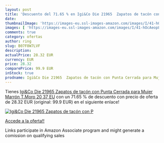 ```yaml
---
layout: post
title: 'Descuento del 71.65 % en Igi&Co Die 21965  Zapatos de tacón con P'
date: 
thumbnailImage: 'https://images-eu.ssl-images-amazon.com/images/I/41-hOcAeopL._SL200_.jpg'
images: [ 'https://images-eu.ssl-images-amazon.com/images/I/41-hOcAeopL._SL200_.jpg' ]
comments: true
category: ofertas
author: ring
slug: B07F8W7LVF
description:
actualPrice: 28.32 EUR
currency: EUR
price: 28.32
comparePrice: 99.9 EUR
inStock: true
prodname: Igi&Co Die 21965  Zapatos de tacón con Punta Cerrada para Mujer  Marrón  T.Moro 20   37 EU
---
```


Tienes [Igi&Co Die 21965  Zapatos de tacón con Punta Cerrada para Mujer  Marrón  T.Moro 20   37 EU](https://www.amazon.es/dp/B07F8W7LVF/?tag=tolees-21) con un 71.65 % de descuento con precio de oferta de 28.32 EUR (original: 99.9 EUR) en el siguiente enlace!

[![Igi&Co Die 21965  Zapatos de tacón con P](https://images-eu.ssl-images-amazon.com/images/I/41-hOcAeopL._SL200_.jpg)](https://www.amazon.es/dp/B07F8W7LVF/?tag=tolees-21)

[Accede a la oferta!!](https://www.amazon.es/dp/B07F8W7LVF/?tag=tolees-21)

Links participate in Amazon Associate program and might generate a comission on qualifying sales


